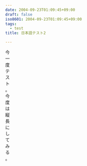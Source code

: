 ```yaml
---
date: 2004-09-23T01:09:45+09:00
draft: false
iso8601: 2004-09-23T01:09:45+09:00
tags:
  - test
title: 日本語テスト2

---
```


今  
一  
度  
テ  
ス  
ト  
。  
今  
度  
は  
縦  
長  
に  
し  
て  
み  
る  
。
